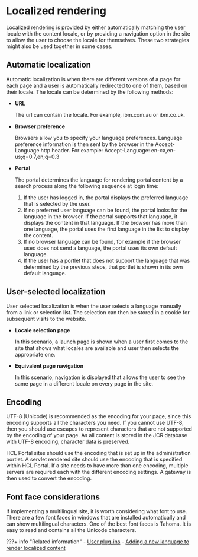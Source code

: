 # Localized rendering

Localized rendering is provided by either automatically matching the user locale with the content locale, or by providing a navigation option in the site to allow the user to choose the locale for themselves. These two strategies might also be used together in some cases.

## Automatic localization

Automatic localization is when there are different versions of a page for each page and a user is automatically redirected to one of them, based on their locale. The locale can be determined by the following methods:

-   **URL**

    The url can contain the locale. For example, ibm.com.au or ibm.co.uk.

-   **Browser preference**

    Browsers allow you to specify your language preferences. Language preference information is then sent by the browser in the Accept-Language http header. For example: Accept-Language: en-ca,en-us;q=0.7,en;q=0.3

-   **Portal**

    The portal determines the language for rendering portal content by a search process along the following sequence at login time:

    1.  If the user has logged in, the portal displays the preferred language that is selected by the user.
    2.  If no preferred user language can be found, the portal looks for the language in the browser. If the portal supports that language, it displays the content in that language. If the browser has more than one language, the portal uses the first language in the list to display the content.
    3.  If no browser language can be found, for example if the browser used does not send a language, the portal uses its own default language.
    4.  If the user has a portlet that does not support the language that was determined by the previous steps, that portlet is shown in its own default language.

## User-selected localization

User selected localization is when the user selects a language manually from a link or selection list. The selection can then be stored in a cookie for subsequent visits to the website.

-   **Locale selection page**

    In this scenario, a launch page is shown when a user first comes to the site that shows what locales are available and user then selects the appropriate one.

-   **Equivalent page navigation**

    In this scenario, navigation is displayed that allows the user to see the same page in a different locale on every page in the site.


## Encoding

UTF-8 \(Unicode\) is recommended as the encoding for your page, since this encoding supports all the characters you need. If you cannot use UTF-8, then you should use escapes to represent characters that are not supported by the encoding of your page. As all content is stored in the JCR database with UTF-8 encoding, character data is preserved.

HCL Portal sites should use the encoding that is set up in the administration portlet. A servlet rendered site should use the encoding that is specified within HCL Portal. If a site needs to have more than one encoding, multiple servers are required each with the different encoding settings. A gateway is then used to convert the encoding.

## Font face considerations

If implementing a multilingual site, it is worth considering what font to use. There are a few font faces in windows that are installed automatically and can show multilingual characters. One of the best font faces is Tahoma. It is easy to read and contains all the Unicode characters.


???+ info "Related information"
    - [User plug-ins](../../authoring_portlet/content_management_artifacts/tags/creating_plugin_tag/plugin_user.md)
    - [Adding a new language to render localized content](../../../../deployment/manage/portal_admin_tools/language_support/supporting_new_language/add_newlanguage.md)

